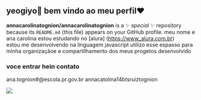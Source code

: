 ## yeogiyo💙 bem vindo ao meu perfil❤️ 
**annacarolinatognion/annacarolinatognion** is a ✨ _special_ ✨ repository because its `README.md` (this file) appears on your GitHub profile.
meu nome e ana carolina
estou estudando no [alura] (https://www_alura.com.br)  
estou me desenvolvendo na linguagem javascript
utilizo esse espasso para minha organizaçãoe e compartilhamento dos meus progetos desenvolvido 
 ### voce entrar hein contato 
 ana.tognion#@escola.pr.gov.br
 annacatolina14btsruiztognion


![](https://media1.tenor.com/m/opEBWw0uddoAAAAC/umm.gif)
